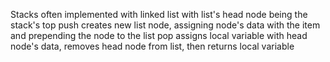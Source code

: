 Stacks often implemented with linked list with list's head node being the stack's top 
	push 
		creates new list node, assigning node's data with the item and prepending the node to the list 
	pop
		assigns local variable with head node's data, removes head node from list, then returns local variable 
